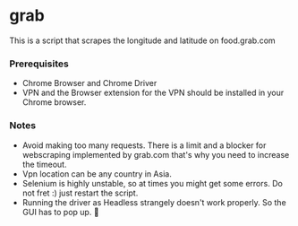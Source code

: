 # grab
This is a script that scrapes the longitude and latitude on food.grab.com

### Prerequisites
- Chrome Browser and Chrome Driver
- VPN and the Browser extension for the VPN should be installed in your Chrome browser. 

### Notes
- Avoid making too many requests. There is a limit and a blocker for webscraping implemented by grab.com that's why you need to increase the timeout.
- Vpn location can be any country in Asia. 
- Selenium is highly unstable, so at times you might get some errors. Do not fret :) just restart the script. 
- Running the driver as Headless strangely doesn't work properly. So the GUI has to pop up. 👀
